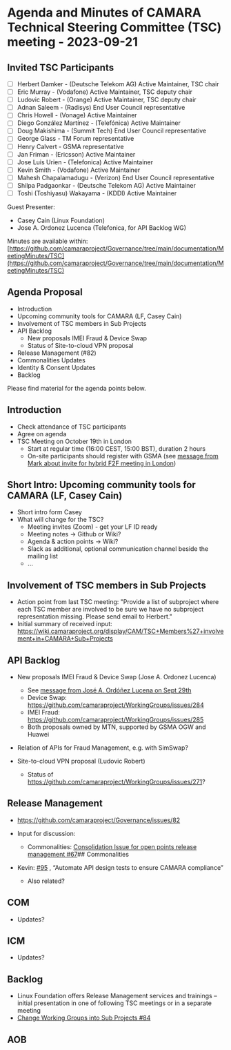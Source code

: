 #  Agenda and Minutes of CAMARA Technical Steering Committee (TSC) meeting - 2023-09-21

## Invited TSC Participants

* [ ] Herbert Damker - (Deutsche Telekom AG) Active Maintainer, TSC chair
* [ ] Eric Murray - (Vodafone) Active Maintainer, TSC deputy chair
* [ ] Ludovic Robert - (Orange) Active Maintainer, TSC deputy chair
* [ ] Adnan Saleem - (Radisys) End User Council representative
* [ ] Chris Howell - (Vonage) Active Maintainer
* [ ] Diego González Martínez - (Telefónica) Active Maintainer
* [ ] Doug Makishima - (Summit Tech) End User Council representative
* [ ] George Glass - TM Forum representative
* [ ] Henry Calvert - GSMA representative
* [ ] Jan Friman - (Ericsson) Active Maintainer
* [ ] Jose Luis Urien - (Telefonica) Active Maintainer
* [ ] Kevin Smith - (Vodafone) Active Maintainer
* [ ] Mahesh Chapalamadugu - (Verizon) End User Council representative
* [ ] Shilpa Padgaonkar - (Deutsche Telekom AG) Active Maintainer
* [ ] Toshi (Toshiyasu) Wakayama - (KDDI) Active Maintainer

Guest Presenter:

* Casey Cain (Linux Foundation)
* Jose A. Ordonez Lucenca (Telefonica, for API Backlog WG)

Minutes are available within: [https://github.com/camaraproject/Governance/tree/main/documentation/MeetingMinutes/TSC](https://github.com/camaraproject/Governance/tree/main/documentation/MeetingMinutes/TSC)

## Agenda Proposal

* Introduction
* Upcoming community tools for CAMARA (LF, Casey Cain)
* Involvement of TSC members in Sub Projects
* API Backlog
  * New proposals IMEI Fraud & Device Swap
  * Status of Site-to-cloud VPN proposal
* Release Management (#82)
* Commonalities Updates
* Identity & Consent Updates
* Backlog

Please find material for the agenda points below.

## Introduction

* Check attendance of TSC participants
* Agree on agenda
* TSC Meeting on October 19th in London
  * Start at regular time (16:00 CEST, 15:00 BST), duration 2 hours
  * On-site participants should register with GSMA (see [message from Mark about invite for hybrid F2F meeting in London](https://lists.camaraproject.org/g/tsc/message/39))

## Short Intro: Upcoming community tools for CAMARA (LF, Casey Cain)

* Short intro form Casey
* What will change for the TSC?
  * Meeting invites (Zoom) - get your LF ID ready
  * Meeting notes -> Github or Wiki?
  * Agenda & action points -> Wiki?
  * Slack as additional, optional communication channel beside the mailing list
  * ...

## Involvement of TSC members in Sub Projects

* Action point from last TSC meeting: "Provide a list of subproject where each TSC member are involved to be sure we have no subproject representation missing. Please send email to Herbert."
* Initial summary of received input: https://wiki.camaraproject.org/display/CAM/TSC+Members%27+involvement+in+CAMARA+Sub+Projects

## API Backlog

* New proposals IMEI Fraud & Device Swap (Jose A. Ordonez Lucenca)
  * See [message from José A. Ordóñez Lucena on Sept 29th](https://lists.camaraproject.org/g/tsc/message/40)
  * Device Swap: https://github.com/camaraproject/WorkingGroups/issues/284
  * IMEI Fraud: https://github.com/camaraproject/WorkingGroups/issues/285
  * Both proposals owned by MTN, supported by GSMA OGW and Huawei
* Relation of APIs for Fraud Management, e.g. with SimSwap?

* Site-to-cloud VPN proposal (Ludovic Robert)
  * Status of https://github.com/camaraproject/WorkingGroups/issues/271?

## Release Management

* https://github.com/camaraproject/Governance/issues/82
* Input for discussion:
  * Commonalities: [Consolidation Issue for open points release management #67](https://github.com/camaraproject/Commonalities/issues/67)## Commonalities

* Kevin: [#95](https://github.com/camaraproject/Governance/issues/95) , “Automate API design tests to ensure CAMARA compliance”
  * Also related?

## COM

* Updates?

## ICM

* Updates?

## Backlog
* Linux Foundation offers Release Management services and trainings – initial presentation in one of following TSC meetings or in a separate meeting
* [Change Working Groups into Sub Projects #84](https://github.com/camaraproject/Governance/issues/84) 

## AOB
